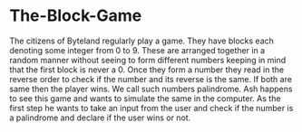 # The-Block-Game
The citizens of Byteland regularly play a game. 
They have blocks each denoting some integer from 0 to 9. 
These are arranged together in a random manner without seeing to form different numbers keeping in mind that the first block is never a 0. 
Once they form a number they read in the reverse order to check if the number and its reverse is the same. If both are same then the player wins. 
We call such numbers palindrome.
Ash happens to see this game and wants to simulate the same in the computer. 
As the first step he wants to take an input from the user and check if the number is a palindrome and declare if the user wins or not. 
